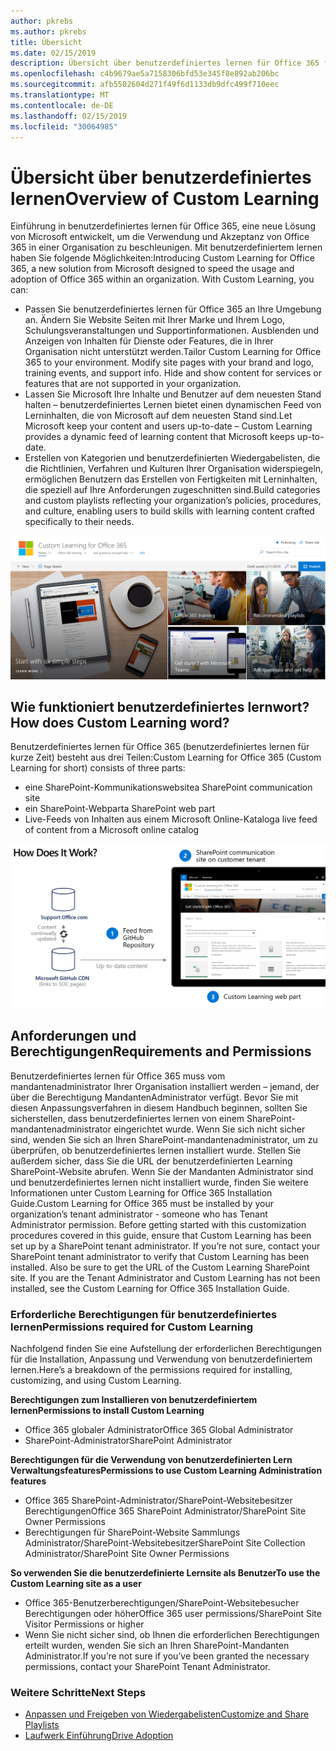 ```yaml
---
author: pkrebs
ms.author: pkrebs
title: Übersicht
ms.date: 02/15/2019
description: Übersicht über benutzerdefiniertes lernen für Office 365 für Administratoren
ms.openlocfilehash: c4b9679ae5a7158306bfd53e345f8e892ab206bc
ms.sourcegitcommit: afb5502604d271f49f6d1133db9dfc499f710eec
ms.translationtype: MT
ms.contentlocale: de-DE
ms.lasthandoff: 02/15/2019
ms.locfileid: "30064985"
---
```

# <a name="overview-of-custom-learning"></a><span data-ttu-id="70492-103">Übersicht über benutzerdefiniertes lernen</span><span class="sxs-lookup"><span data-stu-id="70492-103">Overview of Custom Learning</span></span>
<span data-ttu-id="70492-p101">Einführung in benutzerdefiniertes lernen für Office 365, eine neue Lösung von Microsoft entwickelt, um die Verwendung und Akzeptanz von Office 365 in einer Organisation zu beschleunigen. Mit benutzerdefiniertem lernen haben Sie folgende Möglichkeiten:</span><span class="sxs-lookup"><span data-stu-id="70492-p101">Introducing Custom Learning for Office 365, a new solution from Microsoft designed to speed the usage and adoption of Office 365 within an organization. With Custom Learning, you can:</span></span>

- <span data-ttu-id="70492-p102">Passen Sie benutzerdefiniertes lernen für Office 365 an Ihre Umgebung an. Ändern Sie Website Seiten mit Ihrer Marke und Ihrem Logo, Schulungsveranstaltungen und Supportinformationen. Ausblenden und Anzeigen von Inhalten für Dienste oder Features, die in Ihrer Organisation nicht unterstützt werden.</span><span class="sxs-lookup"><span data-stu-id="70492-p102">Tailor Custom Learning for Office 365 to your environment. Modify site pages with your brand and logo, training events, and support info. Hide and show content for services or features that are not supported in your organization.</span></span> 
- <span data-ttu-id="70492-109">Lassen Sie Microsoft Ihre Inhalte und Benutzer auf dem neuesten Stand halten – benutzerdefiniertes Lernen bietet einen dynamischen Feed von Lerninhalten, die von Microsoft auf dem neuesten Stand sind.</span><span class="sxs-lookup"><span data-stu-id="70492-109">Let Microsoft keep your content and users up-to-date – Custom Learning provides a dynamic feed of learning content that Microsoft keeps up-to-date.</span></span> 
- <span data-ttu-id="70492-110">Erstellen von Kategorien und benutzerdefinierten Wiedergabelisten, die die Richtlinien, Verfahren und Kulturen Ihrer Organisation widerspiegeln, ermöglichen Benutzern das Erstellen von Fertigkeiten mit Lerninhalten, die speziell auf Ihre Anforderungen zugeschnitten sind.</span><span class="sxs-lookup"><span data-stu-id="70492-110">Build categories and custom playlists reflecting your organization’s policies, procedures, and culture, enabling users to build skills with learning content crafted specifically to their needs.</span></span>

![cg_introducing. png](media/cg_introducing.png)

## <a name="how-does-custom-learning-word"></a><span data-ttu-id="70492-112">Wie funktioniert benutzerdefiniertes lernwort?</span><span class="sxs-lookup"><span data-stu-id="70492-112">How does Custom Learning word?</span></span>
<span data-ttu-id="70492-113">Benutzerdefiniertes lernen für Office 365 (benutzerdefiniertes lernen für kurze Zeit) besteht aus drei Teilen:</span><span class="sxs-lookup"><span data-stu-id="70492-113">Custom Learning for Office 365 (Custom Learning for short) consists of three parts:</span></span> 
- <span data-ttu-id="70492-114">eine SharePoint-Kommunikationswebsite</span><span class="sxs-lookup"><span data-stu-id="70492-114">a SharePoint communication site</span></span>
- <span data-ttu-id="70492-115">ein SharePoint-Webpart</span><span class="sxs-lookup"><span data-stu-id="70492-115">a SharePoint web part</span></span>
- <span data-ttu-id="70492-116">Live-Feeds von Inhalten aus einem Microsoft Online-Katalog</span><span class="sxs-lookup"><span data-stu-id="70492-116">a live feed of content from a Microsoft online catalog</span></span>

![cg_howitworks. png](media/cg_howitworks.png)

## <a name="requirements-and-permissions"></a><span data-ttu-id="70492-118">Anforderungen und Berechtigungen</span><span class="sxs-lookup"><span data-stu-id="70492-118">Requirements and Permissions</span></span>
<span data-ttu-id="70492-p103">Benutzerdefiniertes lernen für Office 365 muss vom mandantenadministrator Ihrer Organisation installiert werden – jemand, der über die Berechtigung MandantenAdministrator verfügt. Bevor Sie mit diesen Anpassungsverfahren in diesem Handbuch beginnen, sollten Sie sicherstellen, dass benutzerdefiniertes lernen von einem SharePoint-mandantenadministrator eingerichtet wurde. Wenn Sie sich nicht sicher sind, wenden Sie sich an Ihren SharePoint-mandantenadministrator, um zu überprüfen, ob benutzerdefiniertes lernen installiert wurde. Stellen Sie außerdem sicher, dass Sie die URL der benutzerdefinierten Learning SharePoint-Website abrufen. Wenn Sie der Mandanten Administrator sind und benutzerdefiniertes lernen nicht installiert wurde, finden Sie weitere Informationen unter Custom Learning for Office 365 Installation Guide.</span><span class="sxs-lookup"><span data-stu-id="70492-p103">Custom Learning for Office 365 must be installed by your organization’s tenant administrator - someone who has Tenant Administrator permission. Before getting started with this customization procedures covered in this guide, ensure that Custom Learning has been set up by a SharePoint tenant administrator. If you’re not sure, contact your SharePoint tenant administrator to verify that Custom Learning has been installed. Also be sure to get the URL of the Custom Learning SharePoint site. If you are the Tenant Administrator and Custom Learning has not been installed, see the Custom Learning for Office 365 Installation Guide.</span></span> 

### <a name="permissions-required-for-custom-learning"></a><span data-ttu-id="70492-124">Erforderliche Berechtigungen für benutzerdefiniertes lernen</span><span class="sxs-lookup"><span data-stu-id="70492-124">Permissions required for Custom Learning</span></span> 
<span data-ttu-id="70492-125">Nachfolgend finden Sie eine Aufstellung der erforderlichen Berechtigungen für die Installation, Anpassung und Verwendung von benutzerdefiniertem lernen.</span><span class="sxs-lookup"><span data-stu-id="70492-125">Here’s a breakdown of the permissions required for installing, customizing, and using Custom Learning.</span></span> 

<span data-ttu-id="70492-126">**Berechtigungen zum Installieren von benutzerdefiniertem lernen**</span><span class="sxs-lookup"><span data-stu-id="70492-126">**Permissions to install Custom Learning**</span></span>
- <span data-ttu-id="70492-127">Office 365 globaler Administrator</span><span class="sxs-lookup"><span data-stu-id="70492-127">Office 365 Global Administrator</span></span>
- <span data-ttu-id="70492-128">SharePoint-Administrator</span><span class="sxs-lookup"><span data-stu-id="70492-128">SharePoint Administrator</span></span>

<span data-ttu-id="70492-129">**Berechtigungen für die Verwendung von benutzerdefinierten Lern Verwaltungsfeatures**</span><span class="sxs-lookup"><span data-stu-id="70492-129">**Permissions to use Custom Learning Administration features**</span></span>
- <span data-ttu-id="70492-130">Office 365 SharePoint-Administrator/SharePoint-Websitebesitzer Berechtigungen</span><span class="sxs-lookup"><span data-stu-id="70492-130">Office 365 SharePoint Administrator/SharePoint Site Owner Permissions</span></span>
- <span data-ttu-id="70492-131">Berechtigungen für SharePoint-Website Sammlungs Administrator/SharePoint-Websitebesitzer</span><span class="sxs-lookup"><span data-stu-id="70492-131">SharePoint Site Collection Administrator/SharePoint Site Owner Permissions</span></span>

<span data-ttu-id="70492-132">**So verwenden Sie die benutzerdefinierte Lernsite als Benutzer**</span><span class="sxs-lookup"><span data-stu-id="70492-132">**To use the Custom Learning site as a user**</span></span>
- <span data-ttu-id="70492-133">Office 365-Benutzerberechtigungen/SharePoint-Websitebesucher Berechtigungen oder höher</span><span class="sxs-lookup"><span data-stu-id="70492-133">Office 365 user permissions/SharePoint Site Visitor Permissions or higher</span></span>
- <span data-ttu-id="70492-134">Wenn Sie nicht sicher sind, ob Ihnen die erforderlichen Berechtigungen erteilt wurden, wenden Sie sich an Ihren SharePoint-Mandanten Administrator.</span><span class="sxs-lookup"><span data-stu-id="70492-134">If you’re not sure if you’ve been granted the necessary permissions, contact your SharePoint Tenant Administrator.</span></span>

### <a name="next-steps"></a><span data-ttu-id="70492-135">Weitere Schritte</span><span class="sxs-lookup"><span data-stu-id="70492-135">Next Steps</span></span>

- [<span data-ttu-id="70492-136">Anpassen und Freigeben von Wiedergabelisten</span><span class="sxs-lookup"><span data-stu-id="70492-136">Customize and Share Playlists</span></span>](customplaylist.md)
- [<span data-ttu-id="70492-137">Laufwerk Einführung</span><span class="sxs-lookup"><span data-stu-id="70492-137">Drive Adoption</span></span>](driveadoption.md) 
